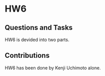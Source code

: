 # HW6

## Questions and Tasks
HW6 is devided into two parts.


## Contributions
HW6 has been done by Kenji Uchimoto alone. 

